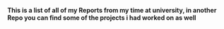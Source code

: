 **This is a list of all of my Reports from my time at university, in another Repo you can find some of the projects i had worked on as well**
